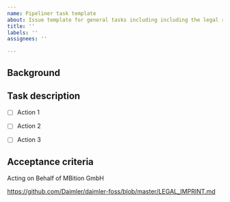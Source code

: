 ```yaml
---
name: Pipeliner task template
about: Issue template for general tasks including including the legal requests
title: ''
labels: ''
assignees: ''

---
```


## Background

[//]: # (Provide a background or the root/source that justifies this task or action.)

## Task description

[//]: # (Short summary of the action to be executed)

* [ ] Action 1
* [ ] Action 2
* [ ] Action 3


## Acceptance criteria

[//]: # (Acceptance criteria should follow the S.M.A.R.T. principle https://en.wikipedia.org/wiki/SMART_criteria )

Acting on Behalf of MBition GmbH

https://github.com/Daimler/daimler-foss/blob/master/LEGAL_IMPRINT.md
